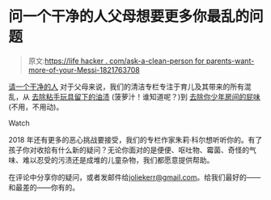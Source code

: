 # 问一个干净的人父母想要更多你最乱的问题

> 原文:[https://life hacker . com/ask-a-clean-person for parents-want-more-of-your-Messi-1821763708](https://lifehacker.com/ask-a-clean-person-for-parents-wants-more-of-your-messi-1821763708)

[请一个干净的人](https://lifehacker.com/tag/ask-a-clean-person) 对于父母来说，我们的清洁专栏专注于育儿及其带来的所有混乱，从 [去除粘手玩具留下的油渍](https://offspring.lifehacker.com/how-to-remove-oily-stains-left-by-sticky-hand-toys-1818724171) (菠萝汁！谁知道呢？)到 [去除你少年房间的屁味](https://offspring.lifehacker.com/how-to-deal-with-the-fart-smell-in-your-teenagers-room-1820610014) (不用，不用动)。

Watch

2018 年还有更多的恶心挑战要接受，我们的专栏作家朱莉·科尔想听听你的。有了孩子你对收拾有什么新的疑问？无论你面对的是便便、呕吐物、霉菌、奇怪的气味、难以忍受的污渍还是成堆的儿童杂物，我们都愿意提供帮助。

在评论中分享你的疑问，或者发邮件给[joliekerr@gmail.com](mailto:joliekerr@gmail.com)。给我们最好的——和最差的——你有的。
